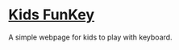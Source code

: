 # [Kids FunKey](https://kids-funkey.poychang.net)

A simple webpage for kids to play with keyboard.
